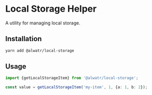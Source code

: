 # Local Storage Helper

A utility for managing local storage.

## Installation

```bash
yarn add @alwatr/local-storage
```

## Usage

```typescript
import {getLocalStorageItem} from '@alwatr/local-storage';

const value = getLocalStorageItem('my-item', 1, {a: 1, b: 2});
```
